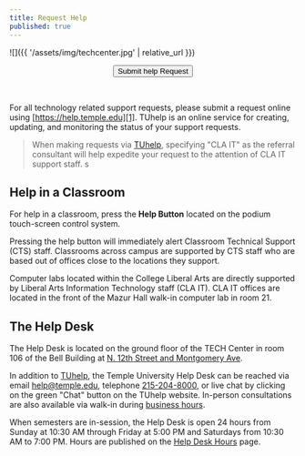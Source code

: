 ```yaml
---
title: Request Help
published: true
---
```


![]({{ '/assets/img/techcenter.jpg' | relative_url }})

<div class="get-help">
<center>
    <form action="https://help.temple.edu/TDClient/277/Portal/Requests/TicketRequests/NewForm?ID=H8dH95SfvXI_&RequestorType=Service" method="get" target="_blank">
        <button type="submit">Submit help Request</button>
    </form>
</center>
</div>
<br/>

For all technology related support requests, please submit a request online
using [https://help.temple.edu][1]. TUhelp is an online service for creating,
updating, and monitoring the status of your support requests.

> When making requests via [TUhelp][1], specifying "CLA IT" as the referral
> consultant will help expedite your request to the attention of CLA IT support
> staff.
s
## Help in a Classroom

For help in a classroom, press the **Help Button** located on the podium
touch-screen control system.

Pressing the help button will immediately alert Classroom Technical Support
(CTS) staff. Classrooms across campus are supported by CTS staff who are based
out of offices close to the locations they support.

Computer labs located within the College Liberal Arts are directly supported by
Liberal Arts Information Technology staff (CLA IT). CLA IT offices are located
in the front of the Mazur Hall walk-in computer lab in room 21.

## The Help Desk

The Help Desk is located on the ground floor of the TECH Center in room 106 of
the Bell Building at [N. 12th Street and Montgomery Ave][3].

In addition to [TUhelp][1], the Temple University Help Desk can be reached via
email [help@temple.edu](mailto://help@temple.edu), telephone
[215-204-8000](tel://215-204-8000), or live chat by clicking on the green
"Chat" button on the TUhelp website. In-person consultations are also available
via walk-in during [business hours][2].

When semesters are in-session, the Help Desk is open 24 hours from Sunday at
10:30 AM through Friday at 5:00 PM and Saturdays from 10:30 AM to 7:00 PM.
Hours are published on the [Help Desk Hours][4] page.


[2]: https://its.temple.edu/technical-support
[1]: https://help.temple.edu
[3]: https://www.temple.edu/maps-and-directions/
[4]: https://its.temple.edu/technical-support#534
